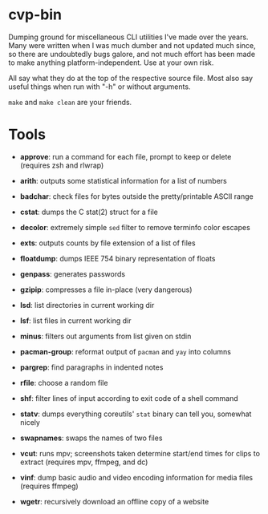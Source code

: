 # cvp-bin

Dumping ground for miscellaneous CLI utilities I've made over the years.  
Many were written when I was much dumber and not updated much since, so there are
undoubtedly bugs galore, and not much effort has been made to make anything
platform-independent. Use at your own risk.

All say what they do at the top of the respective source file.
Most also say useful things when run with "-h" or without arguments.

`make` and `make clean` are your friends.

# Tools

- **approve**: run a command for each file, prompt to keep or delete (requires zsh and rlwrap)

- **arith**: outputs some statistical information for a list of numbers

- **badchar**: check files for bytes outside the pretty/printable ASCII range

- **cstat**: dumps the C stat(2) struct for a file

- **decolor**: extremely simple `sed` filter to remove terminfo color escapes

- **exts**: outputs counts by file extension of a list of files

- **floatdump**: dumps IEEE 754 binary representation of floats

- **genpass**: generates passwords

- **gzipip**: compresses a file in-place (very dangerous)

- **lsd**: list directories in current working dir

- **lsf**: list files in current working dir

- **minus**: filters out arguments from list given on stdin

- **pacman-group**: reformat output of `pacman` and `yay` into columns

- **pargrep**: find paragraphs in indented notes

- **rfile**: choose a random file

- **shf**: filter lines of input according to exit code of a shell command

- **statv**: dumps everything coreutils' `stat` binary can tell you, somewhat nicely

- **swapnames**: swaps the names of two files

- **vcut**: runs mpv; screenshots taken determine start/end times for clips to extract
  (requires mpv, ffmpeg, and dc)

- **vinf**: dump basic audio and video encoding information for media files (requires ffmpeg)

- **wgetr**: recursively download an offline copy of a website
